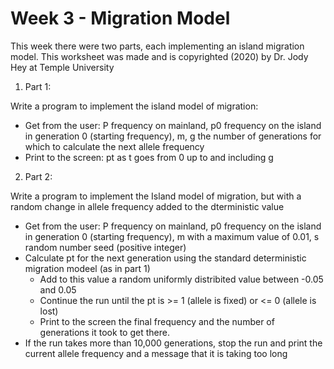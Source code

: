 # Week 3 - Migration Model
This week there were two parts, each implementing an island migration model.
This worksheet was made and is copyrighted (2020) by Dr. Jody Hey at Temple University

1. Part 1:

Write a program to implement the island model of migration:
- Get from the user: P frequency on mainland, p0 frequency on the island in generation 0 (starting frequency), m, g the number of generations for which to calculate the next allele frequency
- Print to the screen: pt as t goes from 0 up to and including g

2. Part 2:

Write a program to implement the Island model of migration, but with a random change in allele frequency added to the dterministic value
- Get from the user: P frequency on mainland, p0 frequency on the island in generation 0 (starting frequency), m with a maximum value of 0.01, s random number seed (positive integer)
- Calculate pt for the next generation using the standard deterministic migration modeel (as in part 1)
    - Add to this value a random uniformly distribited value between -0.05 and 0.05
    - Continue the run until the pt is >= 1 (allele is fixed) or <= 0 (allele is lost)
    - Print to the screen the final frequency and the number of generations it took to get there.
- If the run takes more than 10,000 generations, stop the run and print the current allele frequency and a message that it is taking too long
